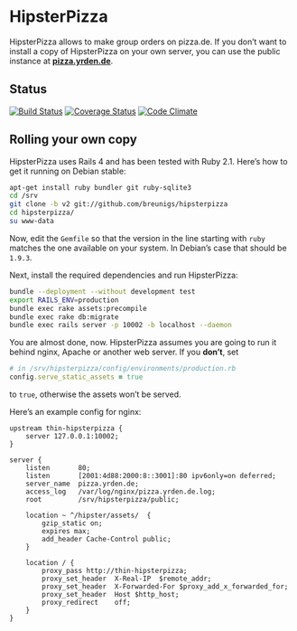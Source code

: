 # HipsterPizza

HipsterPizza allows to make group orders on pizza.de. If you don’t want
to install a copy of HipsterPizza on your own server, you can use the
public instance at **[pizza.yrden.de](http://pizza.yrden.de)**.

## Status

[![Build Status](https://travis-ci.org/breunigs/hipsterpizza.png?branch=v2)](https://travis-ci.org/breunigs/hipsterpizza)
[![Coverage Status](https://coveralls.io/repos/breunigs/hipsterpizza/badge.png?branch=v2)](https://coveralls.io/r/breunigs/hipsterpizza?branch=v2)
[![Code Climate](https://codeclimate.com/github/breunigs/hipsterpizza.png?branch=v2)](https://codeclimate.com/github/breunigs/hipsterpizza?branch=v2)


## Rolling your own copy

HipsterPizza uses Rails 4 and has been tested with Ruby 2.1. Here’s how to get it running on Debian stable:
```bash
apt-get install ruby bundler git ruby-sqlite3
cd /srv
git clone -b v2 git://github.com/breunigs/hipsterpizza
cd hipsterpizza/
su www-data
```

Now, edit the `Gemfile` so that the version in the line starting with
`ruby` matches the one available on your system. In Debian’s case that
should be `1.9.3`.

Next, install the required dependencies and run HipsterPizza:
```bash
bundle --deployment --without development test
export RAILS_ENV=production
bundle exec rake assets:precompile
bundle exec rake db:migrate
bundle exec rails server -p 10002 -b localhost --daemon
```

You are almost done, now. HipsterPizza assumes you are going to run it
behind nginx, Apache or another web server. If you **don’t**, set
```ruby
# in /srv/hipsterpizza/config/environments/production.rb
config.serve_static_assets = true
```
to `true`, otherwise the assets won’t be served.

Here’s an example config for nginx:
```
upstream thin-hipsterpizza {
    server 127.0.0.1:10002;
}

server {
    listen       80;
    listen       [2001:4d88:2000:8::3001]:80 ipv6only=on deferred;
    server_name  pizza.yrden.de;
    access_log   /var/log/nginx/pizza.yrden.de.log;
    root         /srv/hipsterpizza/public;

    location ~ ^/hipster/assets/  {
        gzip_static on;
        expires max;
        add_header Cache-Control public;
    }

    location / {
        proxy_pass http://thin-hipsterpizza;
        proxy_set_header  X-Real-IP  $remote_addr;
        proxy_set_header  X-Forwarded-For $proxy_add_x_forwarded_for;
        proxy_set_header  Host $http_host;
        proxy_redirect    off;
    }
}
```
